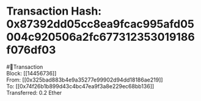 
Transaction Hash: 0x87392dd05cc8ea9fcac995afd05004c920506a2fc677312353019186f076df03
====================================================================================
  
#💸Transaction  
Block: [[14456736]]  
From: [[0x325bad883b4e9a35277e99902d94dd18186ae219]]  
To: [[0x74f26b1b899d43c4bc47ea9f3a8e229ec68bb136]]  
Transferred: 0.2 Ether